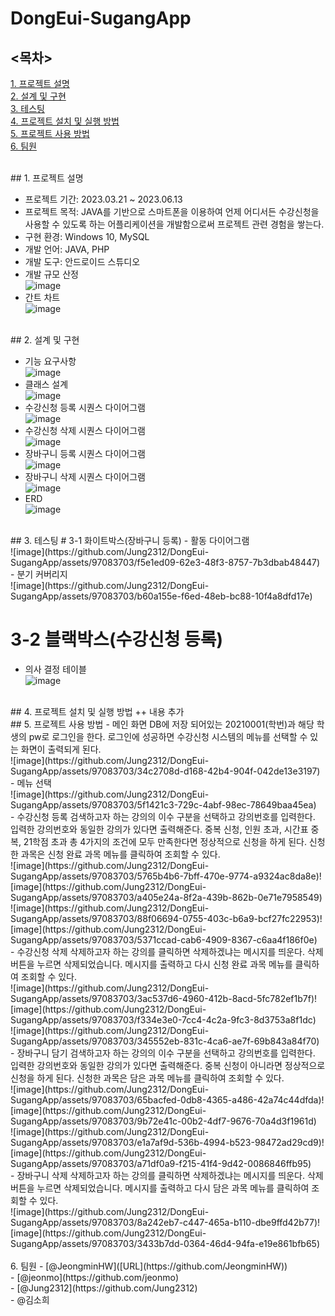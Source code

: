 # DongEui-SugangApp

## <목차>
[1. 프로젝트 설명](#1-프로젝트-설명)<br/>
[2. 설계 및 구현](#2-설계-및-구현)<br/>
[3. 테스팅](#3-테스팅)<br/>
[4. 프로젝트 설치 및 실행 방법](#4-프로젝트-설치-및-실행-방법)<br/>
[5. 프로젝트 사용 방법](#5-프로젝트-사용-방법)<br/>
[6. 팀원](#6-팀원)

<br/>## 1. 프로젝트 설명
- 프로젝트 기간: 2023.03.21 ~ 2023.06.13
- 프로젝트 목적: JAVA를 기반으로 스마트폰을 이용하여 언제 어디서든 수강신청을 사용할 수 있도록 하는 어플리케이션을 개발함으로써 프로젝트 관련 경험을 쌓는다.
- 구현 환경: Windows 10, MySQL
- 개발 언어: JAVA, PHP
- 개발 도구: 안드로이드 스튜디오
- 개발 규모 산정<br/>
  ![image](https://github.com/Jung2312/DongEui-SugangApp/assets/97083703/90b621dd-8657-4a67-b64c-8499a9b11cfa)<br/>
- 간트 차트<br/>
  ![image](https://github.com/Jung2312/DongEui-SugangApp/assets/97083703/a41b5b57-32af-40ab-b84e-a6931eb7442f)<br/>

<br/>## 2. 설계 및 구현
- 기능 요구사항<br/>
![image](https://github.com/Jung2312/DongEui-SugangApp/assets/97083703/8eef09e2-a7e7-4741-9b2f-071aac482148)<br/>
- 클래스 설계<br/>
![image](https://github.com/Jung2312/DongEui-SugangApp/assets/97083703/16f4dffb-ee02-43d1-b5ea-8902b618e80d)<br/>
- 수강신청 등록 시퀀스 다이어그램<br/>
![image](https://github.com/Jung2312/DongEui-SugangApp/assets/97083703/7c3b02df-a50c-4072-97a7-2f571b525db1)<br/>
- 수강신청 삭제 시퀀스 다이어그램<br/>
![image](https://github.com/Jung2312/DongEui-SugangApp/assets/97083703/3f0c09d8-a490-43c9-93b9-27807d34ca22)<br/>
- 장바구니 등록 시퀀스 다이어그램<br/>
![image](https://github.com/Jung2312/DongEui-SugangApp/assets/97083703/d9a15873-ab21-4b63-885d-8d5eb78ae648)<br/>
- 장바구니 삭제 시퀀스 다이어그램<br/>
![image](https://github.com/Jung2312/DongEui-SugangApp/assets/97083703/f45d84d2-6571-4e3f-b190-93b4758a83d3)<br/>
- ERD<br/>
![image](https://github.com/Jung2312/DongEui-SugangApp/assets/97083703/b8872a8c-6bf6-44fd-b81e-dcadae40a677)<br/>
<br/>
## 3. 테스팅
# 3-1 화이트박스(장바구니 등록)
- 활동 다이어그램<br/>
![image](https://github.com/Jung2312/DongEui-SugangApp/assets/97083703/f5e1ed09-62e3-48f3-8757-7b3dbab48447)<br/>
- 분기 커버리지<br/>
![image](https://github.com/Jung2312/DongEui-SugangApp/assets/97083703/b60a155e-f6ed-48eb-bc88-10f4a8dfd17e)<br/>

# 3-2 블랙박스(수강신청 등록)
- 의사 결정 테이블<br/>
![image](https://github.com/Jung2312/DongEui-SugangApp/assets/97083703/9f151fcd-26ba-4a9a-87f7-228c8b53b91e)<br/>
<br/>
## 4. 프로젝트 설치 및 실행 방법
++ 내용 추가
<br/>
## 5. 프로젝트 사용 방법
- 메인 화면
DB에 저장 되어있는 20210001(학번)과 해당 학생의 pw로 로그인을 한다. 로그인에 성공하면 수강신청 시스템의 메뉴를 선택할 수 있는 화면이 출력되게 된다.<br/>
![image](https://github.com/Jung2312/DongEui-SugangApp/assets/97083703/34c2708d-d168-42b4-904f-042de13e3197)<br/>
- 메뉴 선택<br/>
![image](https://github.com/Jung2312/DongEui-SugangApp/assets/97083703/5f1421c3-729c-4abf-98ec-78649baa45ea)<br/>
- 수강신청 등록
검색하고자 하는 강의의 이수 구분을 선택하고 강의번호를 입력한다. 입력한 강의번호와 동일한 강의가 있다면 출력해준다. 중복 신청, 인원 초과, 시간표 중복, 21학점 초과 총 4가지의 조건에 모두 만족한다면 정상적으로 신청을 하게 된다. 신청한 과목은 신청 완료 과목 메뉴를 클릭하여 조회할 수 있다.<br/>
![image](https://github.com/Jung2312/DongEui-SugangApp/assets/97083703/5765b4b6-7bff-470e-9774-a9324ac8da8e)![image](https://github.com/Jung2312/DongEui-SugangApp/assets/97083703/a405e24a-8f2a-439b-862b-0e71e7958549)<br/>
![image](https://github.com/Jung2312/DongEui-SugangApp/assets/97083703/88f06694-0755-403c-b6a9-bcf27fc22953)![image](https://github.com/Jung2312/DongEui-SugangApp/assets/97083703/5371ccad-cab6-4909-8367-c6aa4f186f0e)<br/>
- 수강신청 삭제
삭제하고자 하는 강의를 클릭하면 삭제하겠냐는 메시지를 띄운다. 삭제 버튼을 누르면 삭제되었습니다. 메시지를 출력하고 다시 신청 완료 과목 메뉴를 클릭하여 조회할 수 있다.<br/>
![image](https://github.com/Jung2312/DongEui-SugangApp/assets/97083703/3ac537d6-4960-412b-8acd-5fc782ef1b7f)![image](https://github.com/Jung2312/DongEui-SugangApp/assets/97083703/f334e3e0-7cc4-4c2a-9fc3-8d3753a8f1dc)<br/>
![image](https://github.com/Jung2312/DongEui-SugangApp/assets/97083703/345552eb-831c-4ca6-ae7f-69b843a84f70)<br/>
- 장바구니 담기
검색하고자 하는 강의의 이수 구분을 선택하고 강의번호를 입력한다. 입력한 강의번호와 동일한 강의가 있다면 출력해준다. 중복 신청이 아니라면 정상적으로 신청을 하게 된다. 신청한 과목은 담은 과목 메뉴를 클릭하여 조회할 수 있다.<br/>
![image](https://github.com/Jung2312/DongEui-SugangApp/assets/97083703/65bacfed-0db8-4365-a486-42a74c44dfda)![image](https://github.com/Jung2312/DongEui-SugangApp/assets/97083703/9b72e41c-00b2-4df7-9676-70a4d3f1961d)<br/>
![image](https://github.com/Jung2312/DongEui-SugangApp/assets/97083703/e1a7af9d-536b-4994-b523-98472ad29cd9)![image](https://github.com/Jung2312/DongEui-SugangApp/assets/97083703/a71df0a9-f215-41f4-9d42-0086846ffb95)<br/>
- 장바구니 삭제
삭제하고자 하는 강의를 클릭하면 삭제하겠냐는 메시지를 띄운다. 삭제 버튼을 누르면 삭제되었습니다. 메시지를 출력하고 다시 담은 과목 메뉴를 클릭하여 조회할 수 있다.<br/>
![image](https://github.com/Jung2312/DongEui-SugangApp/assets/97083703/8a242eb7-c447-465a-b110-dbe9ffd42b77)![image](https://github.com/Jung2312/DongEui-SugangApp/assets/97083703/3433b7dd-0364-46d4-94fa-e19e861bfb65)<br/>
<br/>
6. 팀원
- [@JeongminHW]([URL](https://github.com/JeongminHW)) <br/>
- [@jeonmo](https://github.com/jeonmo)<br/>
- [@Jung2312](https://github.com/Jung2312)<br/>
- @김소희










